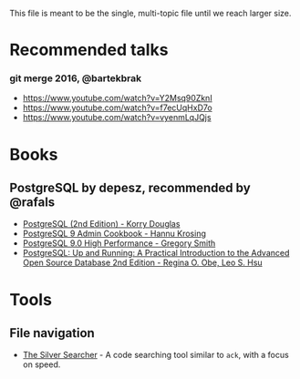 This file is meant to be the single, multi-topic file until we reach larger size.

# Recommended talks

### git merge 2016, @bartekbrak

- https://www.youtube.com/watch?v=Y2Msq90ZknI
- https://www.youtube.com/watch?v=f7ecUqHxD7o
- https://www.youtube.com/watch?v=vyenmLqJQjs

# Books

## PostgreSQL by depesz, recommended by @rafals
- [PostgreSQL (2nd Edition) - Korry Douglas](https://www.amazon.com/PostgreSQL-2nd-Edition-Korry-Douglas/dp/0672327562/ref=sr_1_5?ie=UTF8&qid=1343995455&sr=8-5&keywords=postgresql)
- [PostgreSQL 9 Admin Cookbook - Hannu Krosing](https://www.amazon.com/PostgreSQL-Admin-Cookbook-Simon-Riggs/dp/1849510288/ref=sr_1_4?ie=UTF8&qid=1343995455&sr=8-4&keywords=postgresql)
- [PostgreSQL 9.0 High Performance - Gregory Smith](https://www.amazon.com/PostgreSQL-High-Performance-Gregory-Smith/dp/184951030X/ref=sr_1_1?ie=UTF8&qid=1343995455&sr=8-1&keywords=postgresql)
- [PostgreSQL: Up and Running: A Practical Introduction to the Advanced Open Source Database 2nd Edition - Regina O. Obe, Leo S. Hsu](https://www.amazon.com/PostgreSQL-Practical-Introduction-Advanced-Database/dp/1449373194/ref=sr_1_1?ie=UTF8&qid=1485511506&sr=8-1&keywords=postgresql+up+and+running)

# Tools

## File navigation
- [The Silver Searcher](https://github.com/ggreer/the_silver_searcher) - A code searching tool similar to `ack`, with a focus on speed.

